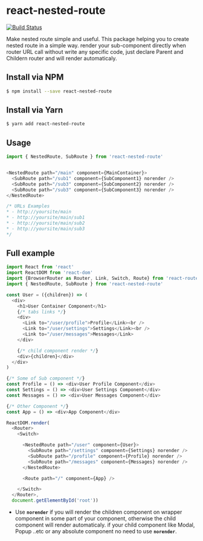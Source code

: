 # react-nested-route

[![Build Status](https://travis-ci.org/binothman/react-nested-route.svg?branch=master)](https://travis-ci.org/binothman/react-nested-route)

Make nested route simple and useful.
This package helping you to create nested route in a simple way. render your sub-component directly when router URL call without write any specific code, just declare Parent and Childern router and will render automaticaly.


## Install via NPM

```sh
$ npm install --save react-nested-route
```
## Install via Yarn

```sh
$ yarn add react-nested-route
```

## Usage
```js
import { NestedRoute, SubRoute } from 'react-nested-route'


<NestedRoute path="/main" component={MainContainer}> 
  <SubRoute path="/sub1" component={SubComponent1} norender /> 
  <SubRoute path="/sub3" component={SubComponent2} norender /> 
  <SubRoute path="/sub3" component={SubComponent3} norender /> 
</NestedRoute>

/* URLs Examples
* - http://yoursite/main
* - http://yoursite/main/sub1
* - http://yoursite/main/sub2
* - http://yoursite/main/sub3
*/
```


## Full example

```js
import React from 'react'
import ReactDOM from 'react-dom'
import {BrowserRouter as Router, Link, Switch, Route} from 'react-router-dom'
import { NestedRoute, SubRoute } from 'react-nested-route'

const User = ({children}) => (
  <div>
    <h1>User Container Component</h1>
    {/* tabs links */}
    <div>
      <Link to="/user/profile">Profile</Link><br />
      <Link to="/user/settings">Settings</Link><br />
      <Link to="/user/messages">Messages</Link>
    </div>

    {/* child component render */}
    <div>{children}</div>
  </div>
)

{/* Some of Sub component */}
const Profile = () => <div>User Profile Component</div>
const Settings = () => <div>User Settings Component</div>
const Messages = () => <div>User Messages Component</div>

{/* Other Component */}
const App = () => <div>App Component</div>

ReactDOM.render(
  <Router>
    <Switch>

      <NestedRoute path="/user" component={User}>
        <SubRoute path="/settings" component={Settings} norender />
        <SubRoute path="/profile" component={Profile} norender />
        <SubRoute path="/messages" component={Messages} norender />
      </NestedRoute>

      <Route path="/" component={App} />

    </Switch>
  </Router>,
  document.getElementById('root'))
```
* Use __`norender`__ if you will render the children component on wrapper component in some part of your component, otherwise the child component will render automaticaly. if your child component like Modal, Popup ..etc or any absolute component no need to use __`norender`__.

